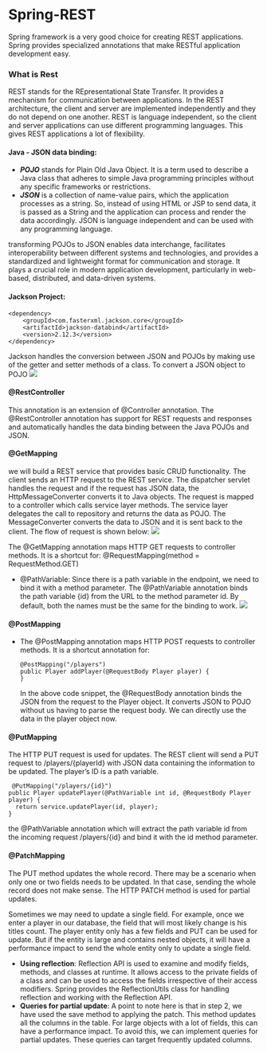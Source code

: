 # Spring-REST

Spring framework is a very good choice for creating REST applications. Spring provides specialized annotations that make
RESTful application development easy.

### What is Rest

REST stands for the REpresentational State Transfer. It provides a mechanism for communication between applications. In
the REST architecture, the client and server are implemented independently and they do not depend on one another. REST
is language independent, so the client and server applications can use different programming languages. This gives REST
applications a lot of flexibility.

#### Java - JSON data binding:

* **_POJO_** stands for Plain Old Java Object. It is a term used to describe a Java class that adheres to simple Java
  programming principles without any specific frameworks or restrictions.
* **_JSON_** is a collection of name-value pairs, which the application processes as a string. So, instead of using HTML
  or
  JSP to send data, it is passed as a String and the application can process and render the data accordingly. JSON is
  language independent and can be used with any programming language.

transforming POJOs to JSON enables data interchange, facilitates interoperability between different systems and
technologies, and provides a standardized and lightweight format for communication and storage. It plays a crucial
role in modern application development, particularly in web-based, distributed, and data-driven systems.

#### Jackson Project:

    <dependency>
        <groupId>com.fasterxml.jackson.core</groupId>
        <artifactId>jackson-databind</artifactId>
        <version>2.12.3</version>
    </dependency>

Jackson handles the conversion between JSON and POJOs by making use of the getter and setter methods of a class. To
convert a JSON object to POJO
![](/nfs/homes/ael-oual/Downloads/Spring-REST/imges/Pojo.png)

#### @RestController

This annotation is an extension of @Controller annotation. The @RestController annotation has support for REST requests
and responses and automatically handles the data binding between the Java POJOs and JSON.

#### @GetMapping

we will build a REST service that provides basic CRUD functionality. The client sends an HTTP request to the REST
service. The dispatcher servlet handles the request and if the request has JSON data, the HttpMessageConverter converts
it to Java objects. The request is mapped to a controller which calls service layer methods. The service layer delegates
the call to repository and returns the data as POJO. The MessageConverter converts the data to JSON and it is sent back
to the client. The flow of request is shown below:
![](/nfs/homes/ael-oual/Downloads/Spring-REST/imges/restarc.png)

The @GetMapping annotation maps HTTP GET requests to controller methods. It is a shortcut for:
@RequestMapping(method = RequestMethod.GET)

* @PathVariable: Since there is a path variable in the endpoint, we need to bind it with a method parameter. The
  @PathVariable annotation binds the path variable {id} from the URL to the method parameter id. By default, both the
  names must be the same for the binding to work.
  ![](/nfs/homes/ael-oual/Downloads/Spring-REST/imges/path.png)

#### @PostMapping

* The @PostMapping annotation maps HTTP POST requests to controller methods. It is a shortcut annotation for:

      @PostMapping("/players")
      public Player addPlayer(@RequestBody Player player) {
      }
  In the above code snippet, the @RequestBody annotation binds the JSON from the request to the Player object. It
  converts JSON to POJO without us having to parse the request body. We can directly use the data in the player object
  now.

#### @PutMapping

The HTTP PUT request is used for updates. The REST client will send a PUT request to /players/{playerId} with JSON data
containing the information to be updated. The player’s ID is a path variable.

     @PutMapping("/players/{id}")
    public Player updatePlayer(@PathVariable int id, @RequestBody Player player) {
      return service.updatePlayer(id, player);
    }

the @PathVariable annotation which will extract the path variable id from the incoming request /players/{id} and bind it
with the id method parameter.

#### @PatchMapping

The PUT method updates the whole record. There may be a scenario when only one or two fields needs to be updated. In
that case, sending the whole record does not make sense. The HTTP PATCH method is used for partial updates.

Sometimes we may need to update a single field. For example, once we enter a player in our database, the field that will
most likely change is his titles count. The player entity only has a few fields and PUT can be used for update. But if
the entity is large and contains nested objects, it will have a performance impact to send the whole entity only to
update a single field.

* **Using reflection**:
  Reflection API is used to examine and modify fields, methods, and classes at runtime. It allows access to the private
  fields of a class and can be used to access the fields irrespective of their access modifiers. Spring provides the
  ReflectionUtils class for handling reflection and working with the Reflection API.
* **Queries for partial update**:
 A point to note here is that in step 2, we have used the save method to applying the patch. This method updates
all the columns in the table. For large objects with a lot of fields, this can have a performance impact.
To avoid this, we can implement queries for partial updates. These queries can target frequently updated columns.

  
